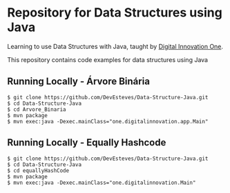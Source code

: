 # Repository for Data Structures using Java 

Learning to use Data Structures with Java, taught by [Digital Innovation One](http://digitalinnovation.one).

This repository contains code examples for data structures using Java

## Running Locally - Árvore Binária

```
$ git clone https://github.com/DevEsteves/Data-Structure-Java.git
$ cd Data-Structure-Java
$ cd Arvore_Binaria
$ mvn package
$ mvn exec:java -Dexec.mainClass="one.digitalinnovation.app.Main"
```

## Running Locally - Equally Hashcode

```
$ git clone https://github.com/DevEsteves/Data-Structure-Java.git
$ cd Data-Structure-Java
$ cd equallyHashCode
$ mvn package
$ mvn exec:java -Dexec.mainClass="one.digitalinnovation.Main"
```